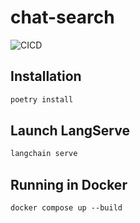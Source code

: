 # chat-search

![CICD](https://github.com/hemslo/chat-search/actions/workflows/cicd.yml/badge.svg)

## Installation

```bash
poetry install
```

## Launch LangServe

```bash
langchain serve
```

## Running in Docker

```shell
docker compose up --build
```
